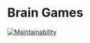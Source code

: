 # Brain Games

[![Maintainability](https://api.codeclimate.com/v1/badges/49a4a81a5cd353407533/maintainability)](https://codeclimate.com/github/vetalpaprotsky/brain-games/maintainability)
